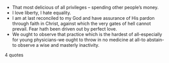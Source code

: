  - That most delicious of all privileges – spending other people’s money.
 - I love liberty, I hate equality.
 - I am at last reconciled to my God and have assurance of His pardon through faith in Christ, against which the very gates of hell cannot prevail. Fear hath been driven out by perfect love.
 - We ought to observe that practice which is the hardest of all-especially for young physicians-we ought to throw in no medicine at all-to abstain-to observe a wise and masterly inactivity.

4 quotes